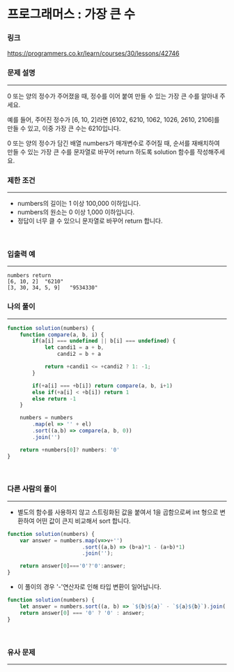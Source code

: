 프로그래머스 : 가장 큰 수
===
### 링크
https://programmers.co.kr/learn/courses/30/lessons/42746
<br>

### 문제 설명
---
0 또는 양의 정수가 주어졌을 때, 정수를 이어 붙여 만들 수 있는 가장 큰 수를 알아내 주세요.

예를 들어, 주어진 정수가 [6, 10, 2]라면 [6102, 6210, 1062, 1026, 2610, 2106]를 만들 수 있고, 이중 가장 큰 수는 6210입니다.

0 또는 양의 정수가 담긴 배열 numbers가 매개변수로 주어질 때, 순서를 재배치하여 만들 수 있는 가장 큰 수를 문자열로 바꾸어 return 하도록 solution 함수를 작성해주세요.
<br>

### 제한 조건
---
- numbers의 길이는 1 이상 100,000 이하입니다.
- numbers의 원소는 0 이상 1,000 이하입니다.
- 정답이 너무 클 수 있으니 문자열로 바꾸어 return 합니다.

<br>

### 입출력 예
---
```
numbers	return
[6, 10, 2]	"6210"
[3, 30, 34, 5, 9]	"9534330"
```

### 나의 풀이
---
```js
function solution(numbers) {
    function compare(a, b, i) {
        if(a[i] === undefined || b[i] === undefined) {
            let candi1 = a + b,
                candi2 = b + a

            return +candi1 <= +candi2 ? 1: -1;
        }

        if(+a[i] === +b[i]) return compare(a, b, i+1)
        else if(+a[i] < +b[i]) return 1
        else return -1
    }

    numbers = numbers
        .map(el => '' + el)
        .sort((a,b) => compare(a, b, 0))
        .join('')

    return +numbers[0]? numbers: '0'
}
```

<br>

### 다른 사람의 풀이
---
- 별도의 함수를 사용하지 않고 스트링화된 값을 붙여서 1을 곱함으로써 int 형으로 변환하여 어떤 값이 큰지 비교해서 sort 합니다.

```js
function solution(numbers) {
    var answer = numbers.map(v=>v+'')
                        .sort((a,b) => (b+a)*1 - (a+b)*1)
                        .join('');

    return answer[0]==='0'?'0':answer;
}
```
- 이 풀이의 경우 '-'연산자로 인해 타입 변환이 일어납니다.
```js
function solution(numbers) {
    let answer = numbers.sort((a, b) => `${b}${a}` - `${a}${b}`).join('');
    return answer[0] === '0' ? '0' : answer;
}
```
<br>

### 유사 문제
---
